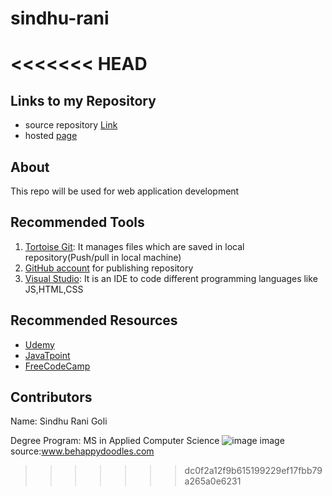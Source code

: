 # sindhu-rani
<<<<<<< HEAD
=======
## Links to my Repository
- source repository [Link](https://github.com/sindhurani29/sindhu-rani)
- hosted [page](https://sindhurani29.github.io/sindhu-rani/)
## About
This repo will be used for web application development 
##  Recommended Tools
1. [Tortoise Git](https://tortoisegit.org/): It manages files which are saved in local repository(Push/pull in local machine)
1. [GitHub account](https://help.github.com/en/github/getting-started-with-github/signing-up-for-a-new-github-account) for publishing   repository 
1. [Visual Studio](https://visualstudio.microsoft.com/): It is an IDE to code different programming languages like JS,HTML,CSS
## Recommended Resources
- [Udemy](https://www.udemy.com/)
- [JavaTpoint](https://www.javatpoint.com/)
- [FreeCodeCamp](https://www.freecodecamp.org/)
## Contributors
Name: Sindhu Rani Goli

Degree Program: MS in Applied Computer Science
![image](https://www.behappydoodles.com/wp-content/uploads/2015/09/behappydoodles_27.jpg)
image source:www.behappydoodles.com
>>>>>>> dc0f2a12f9b615199229ef17fbb79a265a0e6231


